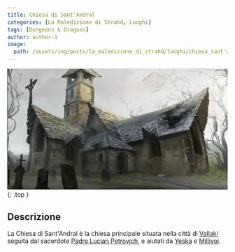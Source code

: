 ```yaml
---
title: Chiesa di Sant'Andral
categories: [La Maledizione di Strahd, Luoghi]
tags: [Dungeons & Dragons]
author: author-1
image:
  path: /assets/img/posts/la_maledizione_di_strahd/luoghi/chiesa_sant'andral.webp
---
```


![Desktop View](/assets/img/posts/la_maledizione_di_strahd/luoghi/chiesa_sant'andral.webp){: .top }

## Descrizione

La Chiesa di Sant'Andral è la chiesa principale situata nella città di [Vallaki](/posts/Vallaki) seguita dal sacerdote [Padre Lucian Petrovich](/posts/Padre_Lucian_Petrovich), e aiutati da [Yeska](/posts/Yeska) e [Millivoj](/posts/Millivoj).